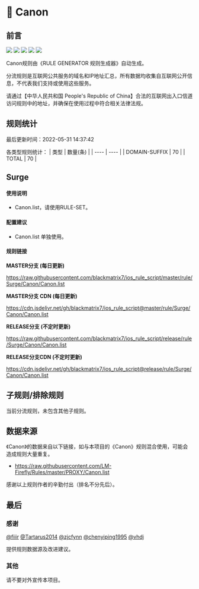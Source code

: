 # 🧸 Canon

## 前言

![](https://shields.io/badge/-移除重复规则-ff69b4) ![](https://shields.io/badge/-DOMAIN与DOMAIN--SUFFIX合并-green) ![](https://shields.io/badge/-DOMAIN--SUFFIX间合并-critical) ![](https://shields.io/badge/-DOMAIN--SUFFIX与DOMAIN--KEYWORD合并-blue) ![](https://shields.io/badge/-IP--CIDR(6)合并-blueviolet) 

Canon规则由《RULE GENERATOR 规则生成器》自动生成。

分流规则是互联网公共服务的域名和IP地址汇总，所有数据均收集自互联网公开信息，不代表我们支持或使用这些服务。

请通过【中华人民共和国 People's Republic of China】合法的互联网出入口信道访问规则中的地址，并确保在使用过程中符合相关法律法规。

## 规则统计

最后更新时间：2022-05-31 14:37:42

各类型规则统计：
| 类型 | 数量(条)  | 
| ---- | ----  |
| DOMAIN-SUFFIX | 70  | 
| TOTAL | 70  | 


## Surge 

#### 使用说明
- Canon.list，请使用RULE-SET。

#### 配置建议
- Canon.list 单独使用。

#### 规则链接
**MASTER分支 (每日更新)**

https://raw.githubusercontent.com/blackmatrix7/ios_rule_script/master/rule/Surge/Canon/Canon.list

**MASTER分支 CDN (每日更新)**

https://cdn.jsdelivr.net/gh/blackmatrix7/ios_rule_script@master/rule/Surge/Canon/Canon.list

**RELEASE分支 (不定时更新)**

https://raw.githubusercontent.com/blackmatrix7/ios_rule_script/release/rule/Surge/Canon/Canon.list

**RELEASE分支CDN (不定时更新)**

https://cdn.jsdelivr.net/gh/blackmatrix7/ios_rule_script@release/rule/Surge/Canon/Canon.list

## 子规则/排除规则


当前分流规则，未包含其他子规则。

## 数据来源

《Canon》的数据来自以下链接，如与本项目的《Canon》规则混合使用，可能会造成规则大量重复。

- https://raw.githubusercontent.com/LM-Firefly/Rules/master/PROXY/Canon.list


感谢以上规则作者的辛勤付出（排名不分先后）。

## 最后

### 感谢

[@fiiir](https://github.com/fiiir) [@Tartarus2014](https://github.com/Tartarus2014) [@zjcfynn](https://github.com/zjcfynn) [@chenyiping1995](https://github.com/chenyiping1995) [@vhdj](https://github.com/vhdj)

提供规则数据源及改进建议。

### 其他

请不要对外宣传本项目。